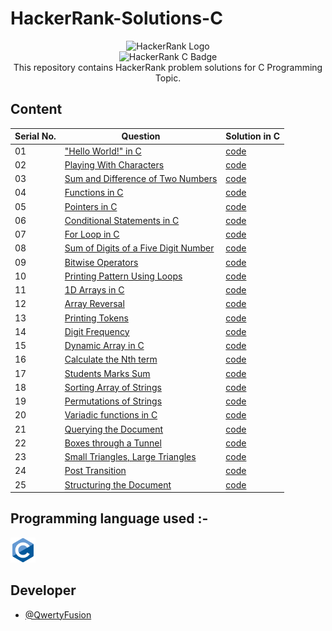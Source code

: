 # HackerRank-Solutions-C
<p align="center">
    <img src="https://raw.github.com/QwertyFusion/HackerRank-Solutions-C/master/Images/HackerRank-Logo.png" alt="HackerRank Logo"/>
    <br>
    <img src="https://raw.github.com/QwertyFusion/HackerRank-Solutions-C/master/Images/HackerRank-C-Badge.png" alt="HackerRank C Badge" width="300"/>
    <br>This repository contains HackerRank problem solutions for C Programming Topic.
</p>

## Content
| Serial No.| Question | Solution in C |
|--|--|--|
| 01 | ["Hello World!" in C](https://www.hackerrank.com/challenges/hello-world-c/problem?isFullScreen=true) | [code](Solutions/hello-world-c.c) |
| 02 | [Playing With Characters](https://www.hackerrank.com/challenges/playing-with-characters/problem?isFullScreen=true) | [code](Solutions/playing-with-characters.c) |
| 03 | [Sum and Difference of Two Numbers](https://www.hackerrank.com/challenges/sum-numbers-c/problem?isFullScreen=true) | [code](Solutions/sum-numbers-c.c) |
| 04 | [Functions in C](https://www.hackerrank.com/challenges/functions-in-c/problem?isFullScreen=true) | [code](Solutions/functions-in-c.c) |
| 05 | [Pointers in C](https://www.hackerrank.com/challenges/pointer-in-c/problem?isFullScreen=true) | [code](Solutions/pointer-in-c.c) |
| 06 | [Conditional Statements in C](https://www.hackerrank.com/challenges/conditional-statements-in-c/problem?isFullScreen=true) | [code](Solutions/conditional-statements-in-c.c) |
| 07 | [For Loop in C](https://www.hackerrank.com/challenges/for-loop-in-c/problem?isFullScreen=true) | [code](Solutions/for-loop-in-c.c) |
| 08 | [Sum of Digits of a Five Digit Number](https://www.hackerrank.com/challenges/sum-of-digits-of-a-five-digit-number/problem?isFullScreen=true) | [code](Solutions/sum-of-digits-of-a-five-digit-number.c) |
| 09 | [Bitwise Operators](https://www.hackerrank.com/challenges/bitwise-operators-in-c/problem?isFullScreen=true) | [code](Solutions/bitwise-operators-in-c.c) |
| 10 | [Printing Pattern Using Loops](https://www.hackerrank.com/challenges/printing-pattern-2/problem?isFullScreen=true) | [code](Solutions/printing-pattern-2.c) |
| 11 | [1D Arrays in C](https://www.hackerrank.com/challenges/1d-arrays-in-c/problem?isFullScreen=true) | [code](Solutions/1d-arrays-in-c.c) |
| 12 | [Array Reversal](https://www.hackerrank.com/challenges/reverse-array-c/problem?isFullScreen=true) | [code](Solutions/reverse-array-c.c) |
| 13 | [Printing Tokens](https://www.hackerrank.com/challenges/printing-tokens-/problem?isFullScreen=true) | [code](Solutions/printing-tokens.c) |
| 14 | [Digit Frequency](https://www.hackerrank.com/challenges/frequency-of-digits-1/problem?isFullScreen=true) | [code](Solutions/frequency-of-digits-1.c) |
| 15 | [Dynamic Array in C](https://www.hackerrank.com/challenges/dynamic-array-in-c/problem?isFullScreen=true) | [code](Solutions/dynamic-array-in-c.c) |
| 16 | [Calculate the Nth term](https://www.hackerrank.com/challenges/recursion-in-c/problem?isFullScreen=true) | [code](Solutions/recursion-in-c.c) |
| 17 | [Students Marks Sum](https://www.hackerrank.com/challenges/students-marks-sum/problem?isFullScreen=true) | [code](Solutions/students-marks-sum.c) |
| 18 | [Sorting Array of Strings](https://www.hackerrank.com/challenges/sorting-array-of-strings/problem?isFullScreen=true) | [code](Solutions/sorting-array-of-strings.c) |
| 19 | [Permutations of Strings](https://www.hackerrank.com/challenges/permutations-of-strings/problem?isFullScreen=true) | [code](Solutions/permutation-of-strings.c) |
| 20 | [Variadic functions in C](https://www.hackerrank.com/challenges/variadic-functions-in-c/problem?isFullScreen=true) | [code](Solutions/variadic-functions-in-c.c) |
| 21 | [Querying the Document](https://www.hackerrank.com/challenges/querying-the-document/problem?isFullScreen=true) | [code](Solutions/querying-the-document.c) |
| 22 | [Boxes through a Tunnel](https://www.hackerrank.com/challenges/too-high-boxes/problem?isFullScreen=true) | [code](Solutions/too-high-boxes.c) |
| 23 | [Small Triangles, Large Triangles](https://www.hackerrank.com/challenges/small-triangles-large-triangles/problem?isFullScreen=true) | [code](Solutions/small-triangles-large-triangles.c) |
| 24 | [Post Transition](https://www.hackerrank.com/challenges/post-transition/problem?isFullScreen=true) | [code](Solutions/post-transition.c) |
| 25 | [Structuring the Document](https://www.hackerrank.com/challenges/structuring-the-document/problem?isFullScreen=true) | [code](Solutions/structuring-the-document.c) |

## Programming language used :-
<a href="https://www.cprogramming.com/" target="_blank" rel="noreferrer"> <img src="https://raw.githubusercontent.com/devicons/devicon/master/icons/c/c-original.svg" alt="c" width="40" height="40"/> </a>

## Developer
*   [@QwertyFusion](https://github.com/QwertyFusion)
